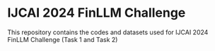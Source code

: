 # IJCAI 2024 FinLLM Challenge
This repository contains the codes and datasets used for IJCAI 2024 FinLLM Challenge (Task 1 and Task 2)
